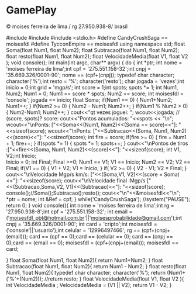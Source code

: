 # GamePlay
© moises ferreira de lima / rg 27.950.938-8/ brasil


#include <iostream>
#include <iomanip>
#include <stdio.h>
#define CandyCrushSaga == moisesfdl
#define TycconEmpire == moisesfdl
using namespace std;
float Soma(float Num1, float Num2);
float Subtracao(float Num1, float Num2);
float resto(float Num1, float Num2);
float VelocidadeMedia(float V1, float V2 );
void console();
int main(int argc, char** argv)
{
	do
	{
	int *ptr;
	int nome = 'moises ferreira de lima';int cpf = '275.551.158-32';int cnpj = '35.669.326/0001-90';
	nome == (cpf+(cnpj));
	typedef char character;
	character('%');int resto = '%';
	character('resto');
	char jogada = 'vezes';int inicio = 0;int grid = 'mgp/s';
	int score = 1;int spots;
	spots *= 1;
	int Num1, Num2;
	Num1 = 0;
	Num1 == score * spots;
	Num2  == score;
	int moisesfdl = 'console';
	jogada == inicio;
	float Soma;
	if(Num1 == 0)
	{
		Num1+Num2;
		Num1++;
	}
	if(Num2 >= 0)
	{
		Num2 - Num1;
		Num2++;
	}
	if(Num1 % Num2 > 0)
	{
		Num2-Num1;
		Num2++;
	}
	cout<<"qt vezes joguei: ";
	wcout<<jogada;
//	(score, spots)? score: cout<<"Pontos acumulados: "<<spots << "\n";
	wcout<<"\nPonts: ["<<Soma<<(Num1, Num2)<<(Soma == score)<<"]: "<<sizeof(score);
	wcout<<"\nPonts: ["<<Subtracao<<(Soma, Num1, Num2)<<(score)<<"]: "<<sizeof(score);
	int fire = score;
	if(fire >= 0)
	{
		fire = Num1 + 1;
		fire++;
	}
	if(spots *= 1)
	{
		spots *= 1;
		spots++;
	}
	cout<<"\nPontos de tiros :["<<fire<<(Soma, Num1, Num2)<<(score)<<"]: "<<sizeof(score);
	int V1, V2;int Inicio;	
	Inicio = 0;
	int Final;
	Final >=0;
	Num1 == V1;
	V1 == Inicio;
	Num2 == V2;
	V2 == Final;
	if(V1 == 0)
	{
		V1 + V2;
		V1 = Inicio;
	}
	if(	V2 >= 0)
	{
		V2 - V1;
		V2 = Final;
	}
	cout<<"\nVelocidade Mgp/s km/s: ["<<(Soma,V1, V2)<<(score = Soma)<<"]: "<<sizeof(score);
	cout<<"\nVelocidade final :Mgp/s ["<<(Subtracao,Soma,V2, V1)<<(Subtracao)<<"]: "<<sizeof(score);
	console();//Soma();Subtracao();resto();
	cout<<"\n"<<&moisesfdl<<"\n";
	*ptr = nome;
	int &Ref = cpf; 
	} while('CandyCrushSaga');
	//system("PAUSE");
	return 0;
}
void console(){
	int nome = 'moises ferreira de lima';int rg = '27.950.938-8';int cpf = '275.551.158-32';
	int email = ('moisesfdl_pbt@hotmail.com.br'||'moisesprobabilidade@gmail.com');int cnpj = '35.669.326/0001-90';
	int card = 'cripto';int moisesfdl = ('console'||'usuario');int celular = '12996497466';
	rg == (cpf+(cnpj+(email)));
	card == (cpf == 0);card == (celular == 0);
	card == (cnpj == 0);card == (email == 0);
	moisesfdl = (cpf+(cnpj+(email)));
	moisesfdl == card;
	 
}
float Soma(float Num1, float Num2){
	return Num1+Num2;
}
float Subtracao(float Num1, float Num2){
	return Num1 - Num2;
}
float resto(float Num1, float Num2){
	typedef char character;
	character('%');
		return  (Num1+('%'+(Num2)));
		//return resto;
}
float VelocidadeMedia(float V1, float V2 ){
	int VelocidadeMedia ;
	VelocidadeMedia = (V1 || V2);
	return V1 - V2;
}
